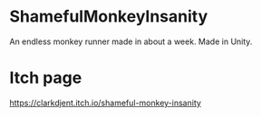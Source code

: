 # ShamefulMonkeyInsanity

An endless monkey runner made in about a week. 
Made in Unity.

# Itch page
https://clarkdjent.itch.io/shameful-monkey-insanity
